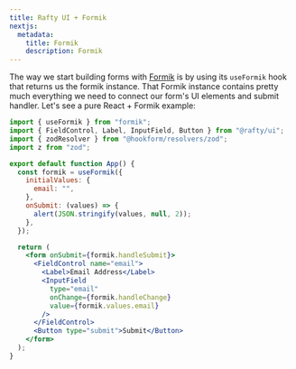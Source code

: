 ```yaml
---
title: Rafty UI + Formik
nextjs:
  metadata:
    title: Formik
    description: Formik
---
```


The way we start building forms with [Formik](https://formik.org/) is by using its `useFormik` hook that returns us the formik instance. That Formik instance contains pretty much everything we need to connect our form's UI elements and submit handler. Let's see a pure React + Formik example:

```jsx
import { useFormik } from "formik";
import { FieldControl, Label, InputField, Button } from "@rafty/ui";
import { zodResolver } from "@hookform/resolvers/zod";
import z from "zod";

export default function App() {
  const formik = useFormik({
    initialValues: {
      email: "",
    },
    onSubmit: (values) => {
      alert(JSON.stringify(values, null, 2));
    },
  });

  return (
    <form onSubmit={formik.handleSubmit}>
      <FieldControl name="email">
        <Label>Email Address</Label>
        <InputField
          type="email"
          onChange={formik.handleChange}
          value={formik.values.email}
        />
      </FieldControl>
      <Button type="submit">Submit</Button>
    </form>
  );
}
```
